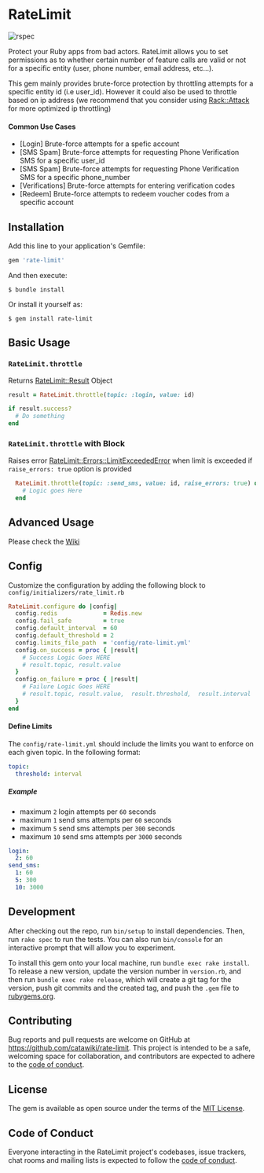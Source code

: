 # RateLimit
![rspec](https://github.com/catawiki/rate-limit/actions/workflows/main.yml/badge.svg) 

Protect your Ruby apps from bad actors. RateLimit allows you to set permissions as to whether certain number of feature calls are valid or not for a specific entity (user, phone number, email address, etc...). 

This gem mainly provides brute-force protection by throttling attempts for a specific entity id (i.e user_id). However it could also be used to throttle based on ip address (we recommend that you consider using [Rack::Attack](https://github.com/rack/rack-attack) for more optimized ip throttling)

#### Common Use Cases
* [Login] Brute-force attempts for a spefic account
* [SMS Spam] Brute-force attempts for requesting Phone Verification SMS for a specific user_id
* [SMS Spam] Brute-force attempts for requesting  Phone Verification SMS for a specific phone_number
* [Verifications] Brute-force attempts for entering verification codes
* [Redeem] Brute-force attempts to redeem voucher codes from a specific account

## Installation

Add this line to your application's Gemfile:

```ruby
gem 'rate-limit'
```

And then execute:

    $ bundle install

Or install it yourself as:

    $ gem install rate-limit

## Basic Usage

### `RateLimit.throttle`
Returns [RateLimit::Result](https://github.com/catawiki/rate-limit/wiki/RateLimit::Result) Object

```ruby
result = RateLimit.throttle(topic: :login, value: id)

if result.success?
  # Do something
end
```

### `RateLimit.throttle` with Block

Raises error [RateLimit::Errors::LimitExceededError](https://github.com/catawiki/rate-limit/wiki/RateLimit::Errors::LimitExceededError) when limit is exceeded if `raise_errors: true` option is provided
```ruby
  RateLimit.throttle(topic: :send_sms, value: id, raise_errors: true) do
    # Logic goes Here
  end
```

## Advanced Usage
Please check the [Wiki](https://github.com/catawiki/rate-limit/wiki)

## Config

Customize the configuration by adding the following block to `config/initializers/rate_limit.rb`

```ruby
RateLimit.configure do |config|
  config.redis             = Redis.new
  config.fail_safe         = true
  config.default_interval  = 60
  config.default_threshold = 2
  config.limits_file_path  = 'config/rate-limit.yml'
  config.on_success = proc { |result|
    # Success Logic Goes HERE
    # result.topic, result.value
  }
  config.on_failure = proc { |result|
    # Failure Logic Goes HERE
    # result.topic, result.value,  result.threshold,  result.interval
  }
end
```

#### Define Limits

The `config/rate-limit.yml` should include the limits you want to enforce on each given topic. In the following format:

```yaml
topic:
  threshold: interval
```

##### Example

* maximum `2` login attempts per `60` seconds
* maximum `1` send sms attempts per `60` seconds
* maximum `5` send sms attempts per `300` seconds
* maximum `10` send sms attempts per `3000` seconds

```yaml
login:
  2: 60
send_sms:
  1: 60
  5: 300
  10: 3000
```

## Development

After checking out the repo, run `bin/setup` to install dependencies. Then, run `rake spec` to run the tests. You can also run `bin/console` for an interactive prompt that will allow you to experiment.

To install this gem onto your local machine, run `bundle exec rake install`. To release a new version, update the version number in `version.rb`, and then run `bundle exec rake release`, which will create a git tag for the version, push git commits and the created tag, and push the `.gem` file to [rubygems.org](https://rubygems.org).

## Contributing

Bug reports and pull requests are welcome on GitHub at https://github.com/catawiki/rate-limit. This project is intended to be a safe, welcoming space for collaboration, and contributors are expected to adhere to the [code of conduct](https://github.com/catawiki/rate-limit/blob/master/CODE_OF_CONDUCT.md).

## License

The gem is available as open source under the terms of the [MIT License](https://opensource.org/licenses/MIT).

## Code of Conduct

Everyone interacting in the RateLimit project's codebases, issue trackers, chat rooms and mailing lists is expected to follow the [code of conduct](https://github.com/catawiki/rate-limit/blob/master/CODE_OF_CONDUCT.md).
